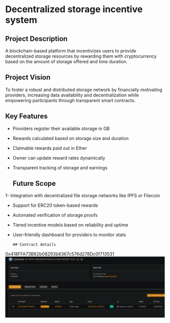 # Decentralized storage incentive system


## Project Description

A blockchain-based platform that incentivizes users to provide decentralized storage resources by rewarding them with cryptocurrency based on the amount of storage offered and time duration.

## Project Vision

To foster a robust and distributed storage network by financially motivating providers, increasing data availability and decentralization while empowering participants through transparent smart contracts.
 
  ## Key Features

- Providers register their available storage in GB
- Rewards calculated based on storage size and duration
- Claimable rewards paid out in Ether
- Owner can update reward rates dynamically
- Transparent tracking of storage and earnings
  


    ## Future Scope

1- Integration with decentralized file storage networks like IPFS or Filecoin
- Support for ERC20 token-based rewards
- Automated verification of storage proofs
- Tiered incentive models based on reliability and uptime
- User-friendly dashboard for providers to monitor stats

      ## Contract details
0x418FFA73B62b08293b8367c576d278Dc0f713531
![alt text](image.png)
